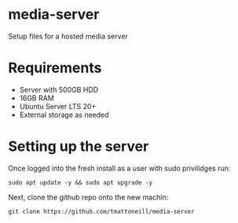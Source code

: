 # media-server
Setup files for a hosted media server

# Requirements
* Server with 500GB HDD
* 16GB RAM
* Ubuntu Server LTS 20+
* External storage as needed

# Setting up the server
Once logged into the fresh install as a user with sudo privilidges run:

    sudo apt update -y && sudo apt upgrade -y

Next, clone the github repo onto the new machin:

    git clone https://github.com/tmattoneill/media-server
    

